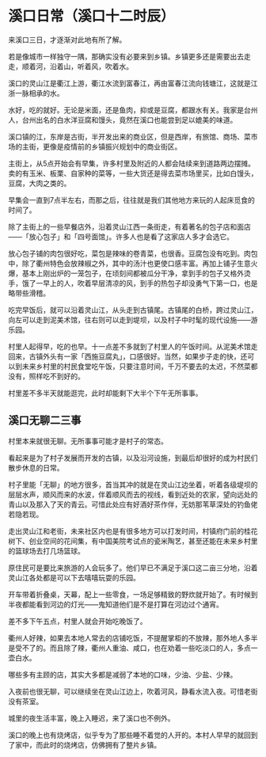 # 溪口日常（溪口十二时辰）

来溪口三日，才逐渐对此地有所了解。

若是像城市一样独守一隅，那确实没有必要来到乡镇。乡镇更多还是需要出去走走，顺着河，沿着山，听着风，吹着水。



溪口的灵山江是衢江上游，衢江水流到富春江，再由富春江流向钱塘江，这就是江浙一脉相承的水。

水好，吃的就好。无论是米面，还是鱼肉，抑或是豆腐，都跟水有关。我家是台州人，台州出名的白水洋豆腐和馒头，竟然在溪口也能尝到足以媲美的味道。

溪口镇的江，东岸是古街，半开发出来的商业区，但是西岸，有旅馆、商场、菜市场的主街，更像是疫情前的乡镇振兴规划中的商业街区。

主街上，从5点开始会有早集，许多村里及附近的人都会陆续来到道路两边摆摊。卖的有玉米、板栗、自家种的菜等，一些大货还是得去菜市场里买，比如白馒头，豆腐，大肉之类的。

早集会一直到7点半左右，而那之后，往往就是我们其他地方来玩的人起床觅食的时间了。



除了主街上的一些早餐店外，沿着灵山江西一条街走，有着著名的包子店和面店——「放心包子」和「四号面馆」。许多人也是看了这家店人多才会选它。

放心包子铺的肉包很好吃，菜包是辣味的卷青菜，也很香。豆腐包没有吃到。肉包中，除了衢州特色会放辣椒之外，其中的汤汁也更使口感丰富。再加上铺子生意火爆，基本上刚出炉的一笼包子，在顷刻间都被瓜分干净，拿到手的包子又格外烫手，饿了一早上的人，吹着早层清凉的风，到手的热包子却没勇气下第一口，也是略带些滑稽。



吃完早饭后，就可以沿着灵山江，从头走到古镇尾。古镇尾的白桥，跨过灵山江，向左可以走到泥美术馆，往右则可以走到堤坝，以及村子中时髦的现代设施——游乐园。



村里人起得早，吃的也早。十一点差不多就到了村里人的午饭时间。从泥美术馆走回来，古镇外头有一家「西施豆腐丸」，口感很好。当然，如果步子走的快，还可以到未来乡村里的村民食堂吃午饭，只要注意时间，千万不要去的太迟，不然菜都没有，照样吃不到好的。



村里差不多半天就能逛完，此时却能剩下大半个下午无所事事。



## 溪口无聊二三事

村里本来就很无聊。无所事事可能才是村子的常态。

看起来是为了村子发展而开发的古镇，以及沿河设施，到最后却很好的成为村民们散步休息的日常。

村子里能「无聊」的地方很多，首当其冲的就是在灵山江边坐着，听着各级堤坝的层层水声，顺风而来的水波，伴着顺风而去的视线，看到近处的农家，望向远处的青山以及那入了天的青云。可惜此处应有好酒好茶作伴，无妨那苇草深处的钓鱼佬若隐若现。



走出灵山江和老街，未来社区内也是有很多地方可以打发时间，村镇府门前的桂花树下、创业空间的花间集，有中国美院考试点的瓷米陶艺，甚至还能在未来乡村里的篮球场去打几场篮球。



原住民可是要比来旅游的人会玩多了。他们早已不满足于溪口这二亩三分地，沿着灵山江各处都是可以下去嘻嘻玩耍的乐园。

开车带着折叠桌，天幕，配上一些零食，一场足够精致的野炊就开始了。有时候到半夜都能看到河边的灯光——鬼知道他们是不是打算在河边过个通宵。



差不多下午五点，村里人就会开始吃晚饭了。

衢州人好辣，如果去本地人常去的店铺吃饭，不提醒掌柜的不放辣，那外地人多半是受不了的。而且除了辣，衢州人重油、咸口，也在劝着一些吃淡口的人，多点一壶白水。

哪些多有主顾的店，其实大多都是减弱了本地的口味，少油、少盐、少辣。



入夜前也很无聊，可以继续坐在灵山江边上，吹着河风，静看水流入夜。可惜老街没有茶室。



城里的夜生活丰富，晚上入睡迟，来了溪口也不例外。

溪口的晚上也有烧烤店，似乎专为了那些睡不着觉的人开的。本村人早早的就回到了家中，而此时的烧烤店，仿佛拥有了整片乡镇。